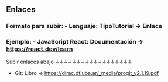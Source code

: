 ## Enlaces

### Formato para subir: - Lenguaje: TipoTutorial -> Enlace

### Ejemplo: - JavaScript React: Documentación -> https://react.dev/learn

Subir enlaces abajo
↓↓↓↓↓↓↓↓↓↓↓↓↓↓↓↓↓↓

- Git: Libro -> https://dirac.df.uba.ar/_media/progit_v2.1.19.pdf
